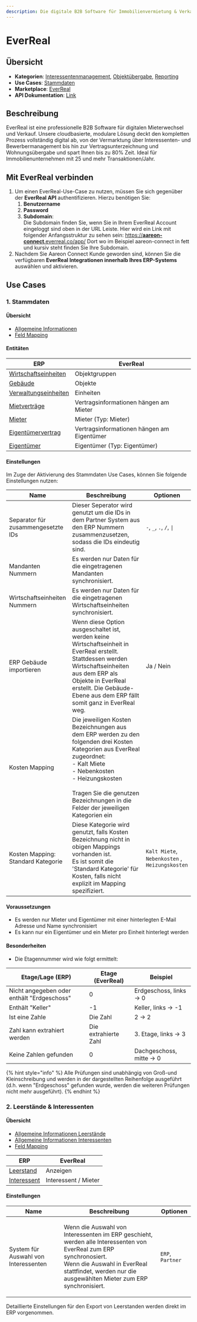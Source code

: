 ```yaml
---
description: Die digitale B2B Software für Immobilienvermietung & Verkauf
---
```


# EverReal

## Übersicht

* **Kategorien**: [Interessentenmanagement](../kategorien/interessentenmanagement.md), [Objektübergabe](../kategorien/objektuebergabe.md), [Reporting](../kategorien/reporting.md)
* **Use Cases**: [Stammdaten](../use-cases/stammdaten.md)
* **Marketplace**: [EverReal](https://marketplace.aareon.com/de/listings/everreal)
* **API Dokumentation**: [Link](https://api-docs.everreal.co/endpoints)

## Beschreibung

EverReal ist eine professionelle B2B Software für digitalen Mieterwechsel und Verkauf. Unsere cloudbasierte, modulare Lösung deckt den kompletten Prozess vollständig digital ab, von der Vermarktung über Interessenten- und Bewerbermanagement bis hin zur Vertragsunterzeichnung und Wohnungsübergabe und spart Ihnen bis zu 80% Zeit. Ideal für Immobilienunternehmen mit 25 und mehr Transaktionen/Jahr.

## Mit EverReal verbinden

1. Um einen EverReal-Use-Case zu nutzen, müssen Sie sich gegenüber der **EverReal API** authentifizieren. Hierzu benötigen Sie:
   1. **Benutzername**
   2. **Password**
   3. **Subdomain**:\
      Die Subdomain finden Sie, wenn Sie in Ihrem EverReal Account eingeloggt sind oben in der URL Leiste. Hier wird ein Link mit folgender Anfangsstruktur zu sehen sein: [https://**aareon-connect**.everreal.co/app/](https://sandbox-aareon-connect.everreal.co/app/) Dort wo im Beispiel aareon-connect in fett und kursiv steht finden Sie Ihre Subdomain.
2. Nachdem Sie Aareon Connect Kunde geworden sind, können Sie die verfügbaren **EverReal Integrationen innerhalb Ihres ERP-Systems** auswählen und aktivieren.

## Use Cases

### 1. Stammdaten

#### Übersicht

* [Allgemeine Informationen](../use-cases/stammdaten.md)
* [Feld Mapping](https://docs.google.com/spreadsheets/d/1b5iCRsnGxBGTXNzHzaNm0SlfRoIpbRofghzS-7HwbVc/edit#gid=1213044489\&fvid=23969279)

#### Entitäten

| ERP                                                            | EverReal                                   |
| -------------------------------------------------------------- | ------------------------------------------ |
| [Wirtschaftseinheiten](../entitaeten/wirtschaftseinheiten.md)  | Objektgruppen                              |
| [Gebäude](../entitaeten/gebaeude.md)                           | Objekte                                    |
| [Verwaltungseinheiten](../kategorien/eigentuemerverwaltung.md) | Einheiten                                  |
| [Mietverträge](../entitaeten/mietvertraege.md)                 | Vertragsinformationen hängen am Mieter     |
| [Mieter](../entitaeten/mieter.md)                              | Mieter (Typ: Mieter)                       |
| [Eigentümervertrag](../entitaeten/eigentuemervertraege.md)     | Vertragsinformationen hängen am Eigentümer |
| [Eigentümer](../entitaeten/eigentuemer.md)                     | Eigentümer (Typ: Eigentümer)               |

#### Einstellungen

Im Zuge der Aktivierung des Stammdaten Use Cases, können Sie folgende Einstellungen nutzen:

<table><thead><tr><th width="165">Name</th><th width="450.33333333333326">Beschreibung</th><th>Optionen</th></tr></thead><tbody><tr><td>Separator für zusammengesetzte IDs</td><td>Dieser Seperator wird genutzt um die IDs in dem Partner System aus den ERP Nummern zusammenzusetzen, sodass die IDs eindeutig sind.</td><td><code>-</code>, <code>_</code>, <code>.</code>, <code>/</code>, <code>|</code></td></tr><tr><td>Mandanten Nummern</td><td>Es werden nur Daten für die eingetragenen Mandanten synchronisiert.</td><td></td></tr><tr><td>Wirtschaftseinheiten Nummern</td><td>Es werden nur Daten für die eingetragenen Wirtschaftseinheiten synchronisiert.</td><td></td></tr><tr><td>ERP Gebäude importieren</td><td>Wenn diese Option ausgeschaltet ist, werden keine Wirtschaftseinheit in EverReal erstellt. Stattdessen werden Wirtschaftseinheiten aus dem ERP als Objekte in EverReal erstellt. Die Gebäude-Ebene aus dem ERP fällt somit ganz in EverReal weg.</td><td>Ja / Nein</td></tr><tr><td>Kosten Mapping</td><td>Die jeweiligen Kosten Bezeichnungen aus dem ERP werden zu den folgenden drei Kosten Kategorien aus EverReal zugeordnet:<br>- Kalt Miete<br>- Nebenkosten<br>- Heizungskosten<br><br>Tragen Sie die genutzen Bezeichnungen in die Felder der jeweiligen Kategorien ein</td><td></td></tr><tr><td>Kosten Mapping: Standard Kategorie</td><td>Diese Kategorie wird genutzt, falls Kosten Bezeichnung nicht in obigen Mappings vorhanden ist.<br>Es ist somit die 'Standard Kategorie' für Kosten, falls nicht explizit im Mapping spezifiziert.</td><td><code>Kalt Miete</code>, <code>Nebenkosten</code> , <code>Heizungskosten</code></td></tr></tbody></table>

#### Voraussetzungen

* Es werden nur Mieter und Eigentümer mit einer hinterlegten E-Mail Adresse und Name synchronisiert
* Es kann nur ein Eigentümer und ein Mieter pro Einheit hinterlegt werden

#### Besonderheiten

* Die Etagennummer wird wie folgt ermittelt:

| Etage/Lage (ERP)                           | Etage (EverReal)     | Beispiel                 |
| ------------------------------------------ | -------------------- | ------------------------ |
| Nicht angegeben oder enthält "Erdgeschoss" | 0                    | Erdgeschoss, links -> 0  |
| Enthält "Keller"                           | -1                   | Keller, links -> -1      |
| Ist eine Zahle                             | Die Zahl             | 2 -> 2                   |
| Zahl kann extrahiert werden                | Die extrahierte Zahl | 3. Etage, links -> 3     |
| Keine Zahlen gefunden                      | 0                    | Dachgeschoss, mitte -> 0 |

{% hint style="info" %}
Alle Prüfungen sind unabhängig von Groß-und Kleinschreibung und werden in der dargestellten Reihenfolge ausgeführt (d.h. wenn "Erdgeschoss" gefunden wurde, werden die weiteren Prüfungen nicht mehr ausgeführt).
{% endhint %}

### 2. Leerstände & Interessenten

#### Übersicht

* [Allgemeine Informationen Leerstände](../entitaeten/leerstaende.md)
* [Allgemeine Informationen Interessenten](../use-cases/interessenten.md)
* [Feld Mapping](https://docs.google.com/spreadsheets/d/1b5iCRsnGxBGTXNzHzaNm0SlfRoIpbRofghzS-7HwbVc/edit#gid=96033489\&fvid=276732562)

| ERP                                           | EverReal             |
| --------------------------------------------- | -------------------- |
| [Leerstand](../entitaeten/leerstaende.md)     | Anzeigen             |
| [Interessent](../entitaeten/interessenten.md) | Interessent / Mieter |

#### Einstellungen

| Name                                 | Beschreibung                                                                                                                                                                                                                        | Optionen         |
| ------------------------------------ | ----------------------------------------------------------------------------------------------------------------------------------------------------------------------------------------------------------------------------------- | ---------------- |
| System für Auswahl von Interessenten | <p>Wenn die Auswahl von Interessenten im ERP geschieht, werden  alle Interessenten von EverReal zum ERP synchronosiert.<br>Wenn die Auswahl in EverReal stattfindet, werden nur die ausgewählten Mieter zum ERP synchronisiert.</p> | `ERP`, `Partner` |

Detaillierte Einstellungen für den Export von Leerstanden werden direkt im ERP vorgenommen.
